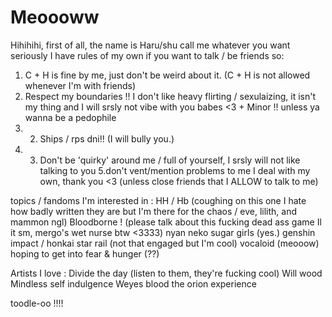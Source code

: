 # Meoooww

Hihihihi, first of all, the name is Haru/shu call me whatever you want seriously
I have rules of my own if you want to talk / be friends so:
1. C + H is fine by me, just don't be weird about it. (C + H is not allowed whenever I'm with friends) 
2. Respect my boundaries !! I don't like heavy flirting / sexulaizing, it isn't my thing and I will srsly not vibe with you babes <3 + Minor !! unless ya wanna be a pedophile 
3. 2. Ships / rps dni!! (I will bully you.)
4. 3. Don't be 'quirky' around me / full of yourself, I srsly will not like talking to you 
5.don't vent/mention problems to me I deal with my own, thank you <3 (unless close friends that I ALLOW to talk to me) 

topics / fandoms I'm interested in :
HH / Hb (coughing on this one I hate how badly written they are but I'm there for the chaos / eve, lilith, and mammon ngl) 
Bloodborne ! (please talk about this fucking dead ass game Il it sm, mergo's wet nurse btw <3333) 
nyan neko sugar girls (yes.) 
genshin impact / honkai star rail (not that engaged but I'm cool) 
vocaloid (meooow) 
hoping to get into fear & hunger (??) 

Artists I love : 
Divide the day (listen to them, they're fucking cool) 
Will wood 
Mindless self indulgence 
Weyes blood 
the orion experience  

toodle-oo !!!! 
